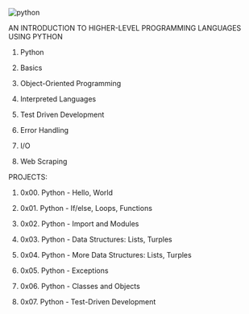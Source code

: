 ![python](https://user-images.githubusercontent.com/107103188/205051946-657e1169-84dd-4187-8ceb-3e5fd6c994ee.png)

AN INTRODUCTION TO HIGHER-LEVEL PROGRAMMING LANGUAGES USING PYTHON

1. Python

2. Basics

3. Object-Oriented Programming

4. Interpreted Languages

5. Test Driven Development

6. Error Handling

7. I/O

8. Web Scraping

PROJECTS:

1. 0x00. Python - Hello, World

2. 0x01. Python - If/else, Loops, Functions

3. 0x02. Python - Import and Modules

4. 0x03. Python - Data Structures: Lists, Turples

5. 0x04. Python - More Data Structures: Lists, Turples

6. 0x05. Python - Exceptions

7. 0x06. Python - Classes and Objects

8. 0x07. Python - Test-Driven Development

